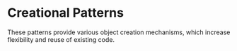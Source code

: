 # Creational Patterns

These patterns provide various object creation mechanisms, which increase flexibility and reuse of existing code.

